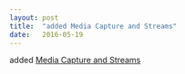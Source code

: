 ```yaml
---
layout: post
title:  "added Media Capture and Streams"
date:   2016-05-19
---
```


added [Media Capture and Streams](http://www.w3.org/TR/mediacapture-streams/)

